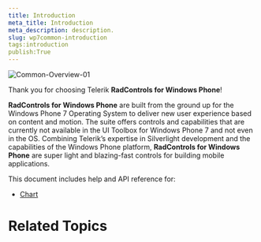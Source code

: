 ```yaml
---
title: Introduction
meta_title: Introduction
meta_description: description.
slug: wp7common-introduction
tags:introduction
publish:True
---
```



![Common-Overview-01](../Media/Common-Overview-01.png)

Thank you for choosing Telerik __RadControls for Windows Phone__!

__RadControls for Windows Phone__ are built from the ground up for the Windows Phone 7 Operating System to deliver new user experience based on content and motion.
    The suite offers controls and capabilities that are currently not available in the UI Toolbox for Windows Phone 7 and not even in the OS. Combining Telerik’s expertise in
    Silverlight development and the capabilities of the Windows Phone platform, __RadControls for Windows Phone__ are super light and blazing-fast controls for building
    mobile applications.

This document includes help and API reference for:

* [
              Chart
            ](c529cbf2-3e2a-4137-b164-6d3c275daf29)

# Related Topics
